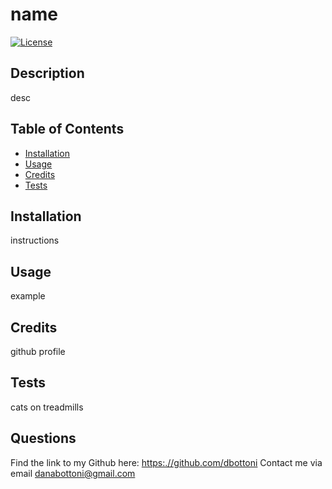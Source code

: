 
  # name
  [![License](https://img.shields.io/badge/license-Apache-blue)](http://www.apache.org/licenses/LICENSE-2.0)

  ## Description
  desc

  ## Table of Contents

  * [Installation](#installation)
  * [Usage](#usage)
  * [Credits](#credits)
  * [Tests](#tests)
  

  ## Installation
  instructions

  ## Usage
  example

  ## Credits
  github profile

  ## Tests
  cats on treadmills

  ## Questions
  Find the link to my Github here: [https:.//github.com/dbottoni](https://github.com/dbottoni)
  Contact me via email danabottoni@gmail.com






